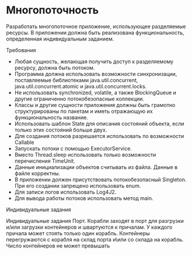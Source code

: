 # Многопоточность

Разработать многопоточное приложение, использующее разделяемые ресурсы. В приложении должна быть реализована функциональность, определенная индивидуальным заданием.

Требования
* Любая сущность, желающая получить доступ к разделяемому ресурсу, должна быть потоком.
* Программа должна использовать возможности синхронизации, поставляемые библиотеками java.util.concurrent, java.util.concurrent.atomic и java.util.concurrent.locks.
* Не использовать synchronized, volatile, а также BlockingQueue и другие ограниченно потокобезопасные коллекции.
* Классы и другие сущности приложения должны быть грамотно структурированы по пакетам и иметь отражающую их функциональность название.
* Использовать шаблон State для описания состояний объекта, если только этих состояний больше двух.
* Для создания потоков разрешается использовать по возможности Callable
* Запускать потоки с помощью ExecutorService.
* Вместо Thread.sleep использовать только возможности перечисления TimeUnit.
* Данные инициализации объектов считывать из файла. Данные в файле корректны.
* В приложении должен присутствовать потокобезопасный Singleton. При его создании запрещено использовать enum.
* Для записи логов использовать Log4J2.
* Для вывода работы потоков использовать метод main.

Индивидуальные задания

Индивидуальные задания
Порт. Корабли заходят в порт для разгрузки и/или загрузки контейнеров и швартуются к причалам. У каждого причала может стоять только один корабль. Контейнеры перегружаются с корабля на склад порта и\или со склада на корабль. Число контейнеров не может превышать